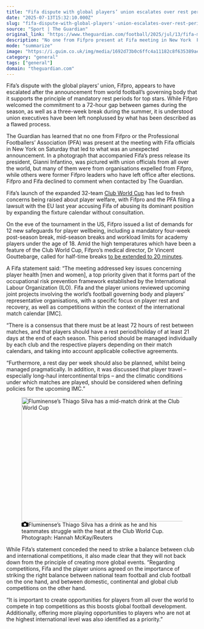 ```yaml
---
title: "Fifa dispute with global players’ union escalates over rest period decision"
date: "2025-07-13T15:32:10.000Z"
slug: "fifa-dispute-with-global-players'-union-escalates-over-rest-period-decision"
source: "Sport | The Guardian"
original_link: "https://www.theguardian.com/football/2025/jul/13/fifa-mandatory-rest-periods-players-burnout"
description: "No one from Fifpro present at Fifa meeting in New York  Fifa says players should have 72 hours ‘at least’ between games  Fifa’s dispute with the global players’ union, Fifpro, appears to have escalated after the announcement from world football’s governing body that it supports the principle of mandatory rest periods for top stars. While Fifpro welcomed the commitment to a 72-hour gap between games during the season, as well as a three-week break during the summer, it is understood union executives have been left nonplussed by what has been described as a flawed process. The Guardian has learned that no one from Fifpro or the Professional Footballers’ Association (PFA) was present at the meeting with Fifa officials in New York on Saturday that led to what was an unexpected announcement. In a photograph that accompanied Fifa’s press release its president, Gianni Infantino, was pictured with union officials from all over the world, but many of them were from organisations expelled from Fifpro, while others were former Fifpro leaders who have left office after elections. Fifpro and Fifa declined to comment when contacted by The Guardian.  Continue reading..."
mode: "summarize"
image: "https://i.guim.co.uk/img/media/1692d73b0c6ffc4a11182c8f635389aed767e4b0/712_152_6690_5352/master/6690.jpg?width=1200&height=630&quality=85&auto=format&fit=crop&overlay-align=bottom%2Cleft&overlay-width=100p&overlay-base64=L2ltZy9zdGF0aWMvb3ZlcmxheXMvdGctZGVmYXVsdC5wbmc&enable=upscale&s=06dade0810a025983a887dfa3029a2ed"
category: "general"
tags: ["general"]
domain: "theguardian.com"
---
```

<div id="readability-page-1" class="page"><div id="maincontent"><p>Fifa’s dispute with the global players’ union, Fifpro, appears to have escalated after the announcement from world football’s governing body that it supports the principle of mandatory rest periods for top stars. While Fifpro welcomed the commitment to a 72-hour gap between games during the season, as well as a three-week break during the summer, it is understood union executives have been left nonplussed by what has been described as a flawed process.</p><p>The Guardian has learned that no one from Fifpro or the Professional Footballers’ Association (PFA) was present at the meeting with Fifa officials in New York on Saturday that led to what was an unexpected announcement. In a photograph that accompanied Fifa’s press release its president, Gianni Infantino, was pictured with union officials from all over the world, but many of them were from organisations expelled from Fifpro, while others were former Fifpro leaders who have left office after elections. Fifpro and Fifa declined to comment when contacted by The Guardian.</p><figure id="45b181f0-0438-4407-9b35-3f3d37aa274d" data-spacefinder-role="richLink" data-spacefinder-type="model.dotcomrendering.pageElements.RichLinkBlockElement"><gu-island name="RichLinkComponent" priority="feature" deferuntil="idle" props="{&quot;richLinkIndex&quot;:2,&quot;element&quot;:{&quot;_type&quot;:&quot;model.dotcomrendering.pageElements.RichLinkBlockElement&quot;,&quot;prefix&quot;:&quot;Related: &quot;,&quot;text&quot;:&quot;Warning shot for 2026: Club World Cup’s brutal heat exposes a World Cup risk&quot;,&quot;elementId&quot;:&quot;45b181f0-0438-4407-9b35-3f3d37aa274d&quot;,&quot;role&quot;:&quot;richLink&quot;,&quot;url&quot;:&quot;https://www.theguardian.com/football/2025/jun/25/club-world-cup-heat&quot;},&quot;ajaxUrl&quot;:&quot;https://api.nextgen.guardianapps.co.uk&quot;,&quot;format&quot;:{&quot;design&quot;:0,&quot;display&quot;:0,&quot;theme&quot;:2}}"></gu-island></figure><p>Fifa’s launch of the expanded 32-team <a href="https://www.theguardian.com/football/worldclubchampionship" data-link-name="in body link" data-component="auto-linked-tag">Club World Cup</a> has led to fresh concerns being raised about player welfare, with Fifpro and the PFA filing a lawsuit with the EU last year accusing Fifa of abusing its dominant position by expanding the fixture calendar without consultation.</p><p>On the eve of the tournament in the US, Fifpro issued a list of demands for 12 new safeguards for player wellbeing, including a mandatory four-week post-season break, mid-season breaks and workload limits for academy players under the age of 18. Amid the high temperatures which have been a feature of the Club World Cup, Fifpro’s medical director, Dr Vincent Gouttebarge, called for half-time breaks <a href="https://www.theguardian.com/football/2025/jun/30/fifpro-calls-for-longer-half-time-breaks-after-extreme-heat-wake-up-call-at-club-world-cup" data-link-name="in body link">to be extended to 20 minutes</a>.</p><p>A Fifa statement said: “The meeting addressed key issues concerning player health [men and women], a top priority given that it forms part of the occupational risk prevention framework established by the International Labour Organization (ILO). Fifa and the player unions reviewed upcoming joint projects involving the world’s football governing body and players’ representative organisations, with a specific focus on player rest and recovery, as well as competitions within the context of the international match calendar [IMC].</p><p>“There is a consensus that there must be at least 72 hours of rest between matches, and that players should have a rest period/holiday of at least 21 days at the end of each season. This period should be managed individually by each club and the respective players depending on their match calendars, and taking into account applicable collective agreements.</p><p>“Furthermore, a rest day per week should also be planned, whilst being managed pragmatically. In addition, it was discussed that player travel – especially long-haul intercontinental trips – and the climatic conditions under which matches are played, should be considered when defining policies for the upcoming IMC.”</p><figure id="3f1a022e-af4b-4b20-9857-e2182ccebe19" data-spacefinder-role="inline" data-spacefinder-type="model.dotcomrendering.pageElements.ImageBlockElement"><div id="img-2"><picture><source srcset="https://i.guim.co.uk/img/media/02872262d59c77d9bc9b12715d254d15834073bb/177_24_3904_2862/master/3904.jpg?width=620&amp;dpr=2&amp;s=none&amp;crop=none" media="(min-width: 660px) and (-webkit-min-device-pixel-ratio: 1.25), (min-width: 660px) and (min-resolution: 120dpi)"><source srcset="https://i.guim.co.uk/img/media/02872262d59c77d9bc9b12715d254d15834073bb/177_24_3904_2862/master/3904.jpg?width=620&amp;dpr=1&amp;s=none&amp;crop=none" media="(min-width: 660px)"><source srcset="https://i.guim.co.uk/img/media/02872262d59c77d9bc9b12715d254d15834073bb/177_24_3904_2862/master/3904.jpg?width=605&amp;dpr=2&amp;s=none&amp;crop=none" media="(min-width: 480px) and (-webkit-min-device-pixel-ratio: 1.25), (min-width: 480px) and (min-resolution: 120dpi)"><source srcset="https://i.guim.co.uk/img/media/02872262d59c77d9bc9b12715d254d15834073bb/177_24_3904_2862/master/3904.jpg?width=605&amp;dpr=1&amp;s=none&amp;crop=none" media="(min-width: 480px)"><source srcset="https://i.guim.co.uk/img/media/02872262d59c77d9bc9b12715d254d15834073bb/177_24_3904_2862/master/3904.jpg?width=445&amp;dpr=2&amp;s=none&amp;crop=none" media="(min-width: 320px) and (-webkit-min-device-pixel-ratio: 1.25), (min-width: 320px) and (min-resolution: 120dpi)"><source srcset="https://i.guim.co.uk/img/media/02872262d59c77d9bc9b12715d254d15834073bb/177_24_3904_2862/master/3904.jpg?width=445&amp;dpr=1&amp;s=none&amp;crop=none" media="(min-width: 320px)"><img alt="Fluminense’s Thiago Silva has a mid-match drink at the Club World Cup" src="https://i.guim.co.uk/img/media/02872262d59c77d9bc9b12715d254d15834073bb/177_24_3904_2862/master/3904.jpg?width=445&amp;dpr=1&amp;s=none&amp;crop=none" width="445" height="326.2269467213115" loading="lazy"></picture></div><figcaption data-spacefinder-role="inline"><span><svg width="18" height="13" viewBox="0 0 18 13"><path d="M18 3.5v8l-1.5 1.5h-15l-1.5-1.5v-8l1.5-1.5h3.5l2-2h4l2 2h3.5l1.5 1.5zm-9 7.5c1.9 0 3.5-1.6 3.5-3.5s-1.6-3.5-3.5-3.5-3.5 1.6-3.5 3.5 1.6 3.5 3.5 3.5z"></path></svg></span><span>Fluminense’s Thiago Silva has a drink as he and his teammates struggle with the heat at the Club World Cup.</span> Photograph: Hannah McKay/Reuters</figcaption></figure><p>While Fifa’s statement conceded the need to strike a balance between club and international competitions, it also made clear that they will not back down from the principle of creating more global events. “Regarding competitions, Fifa and the player unions agreed on the importance of striking the right balance between national team football and club football on the one hand, and between domestic, continental and global club competitions on the other hand.</p><p>“It is important to create opportunities for players from all over the world to compete in top competitions as this boosts global football development. Additionally, offering more playing opportunities to players who are not at the highest international level was also identified as a priority.”</p></div></div>